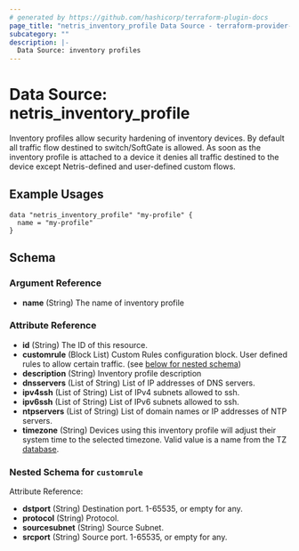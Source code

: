 ```yaml
---
# generated by https://github.com/hashicorp/terraform-plugin-docs
page_title: "netris_inventory_profile Data Source - terraform-provider-netris"
subcategory: ""
description: |-
  Data Source: inventory profiles
---
```


# Data Source: netris_inventory_profile

Inventory profiles allow security hardening of inventory devices. By default all traffic flow destined to switch/SoftGate is allowed. As soon as the inventory profile is attached to a device it denies all traffic destined to the device except Netris-defined and user-defined custom flows.

## Example Usages

```hcl
data "netris_inventory_profile" "my-profile" {
  name = "my-profile"
}
```


<!-- schema generated by tfplugindocs -->
## Schema

### Argument Reference

- **name** (String) The name of inventory profile

### Attribute Reference

- **id** (String) The ID of this resource.
- **customrule** (Block List) Custom Rules configuration block. User defined rules to allow certain traffic. (see [below for nested schema](#nestedblock--customrule))
- **description** (String) Inventory profile description
- **dnsservers** (List of String) List of IP addresses of DNS servers.
- **ipv4ssh** (List of String) List of IPv4 subnets allowed to ssh.
- **ipv6ssh** (List of String) List of IPv6 subnets allowed to ssh.
- **ntpservers** (List of String) List of domain names or IP addresses of NTP servers.
- **timezone** (String) Devices using this inventory profile will adjust their system time to the selected timezone. Valid value is a name from the TZ [database](https://en.wikipedia.org/wiki/List_of_tz_database_time_zones).

<a id="nestedblock--customrule"></a>
### Nested Schema for `customrule`

Attribute Reference:

- **dstport** (String) Destination port. 1-65535, or empty for any.
- **protocol** (String) Protocol.
- **sourcesubnet** (String) Source Subnet.
- **srcport** (String) Source port. 1-65535, or empty for any.
